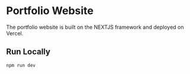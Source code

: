 # Portfolio Website
The portfolio website is built on the NEXTJS framework and deployed on Vercel.

## Run Locally
```bash
npm run dev
```

